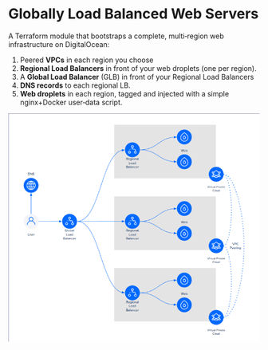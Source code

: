 # Globally Load Balanced Web Servers

A Terraform module that bootstraps a complete, multi‑region web infrastructure on DigitalOcean:

1. Peered **VPCs** in each region you choose
2. **Regional Load Balancers** in front of your web droplets (one per region).
3. A **Global Load Balancer** (GLB) in front of your Regional Load Balancers
4. **DNS records** to each regional LB.
5. **Web droplets** in each region, tagged and injected with a simple nginx+Docker user‑data script.

<img src="./globally-load-balanced-web-servers.png" width="700">